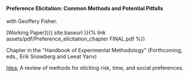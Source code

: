 ---
---

#### Preference Elicitation: Common Methods and Potential Pitfalls

with Geoffery Fisher.

[Working Paper]({{ site.baseurl }}{% link assets/pdf/Preference_elicitation_chapter FINAL.pdf %})

Chapter in the "Handbook of Experimental Methodology" (Forthcoming, eds., Erik Snowberg and Leeat Yariv)

<ins>Idea:</ins> A review of methods for eliciting risk, time, and social preferences.
